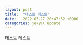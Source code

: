 ```yaml
---
layout: post
title:  "테스트 테스트"
date:   2022-05-27 20:47:32 +0900
categories: jekyll update
---
```

테스트 테스트